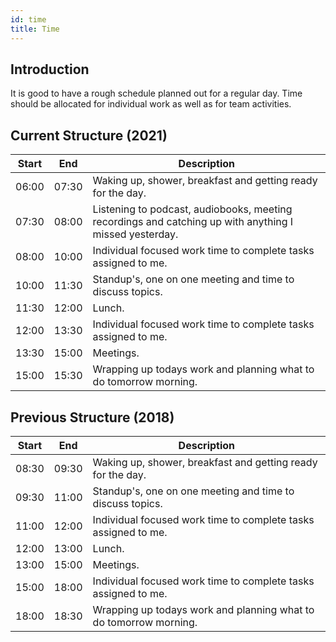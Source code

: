 ```yaml
---
id: time
title: Time
---
```


## Introduction

It is good to have a rough schedule planned out for a regular day. Time should be allocated for individual work as well as for team activities.

## Current Structure (2021)

| Start        | End | Description   |
| ------------ | ------ | ------------- |
| 06:00 | 07:30 | Waking up, shower, breakfast and getting ready for the day. |
| 07:30 | 08:00 | Listening to podcast, audiobooks, meeting recordings and catching up with anything I missed yesterday. |
| 08:00 | 10:00 | Individual focused work time to complete tasks assigned to me. |
| 10:00 | 11:30 | Standup's, one on one meeting and time to discuss topics. |
| 11:30 | 12:00 | Lunch. |
| 12:00 | 13:30 | Individual focused work time to complete tasks assigned to me. |
| 13:30 | 15:00 | Meetings. |
| 15:00 | 15:30 | Wrapping up todays work and planning what to do tomorrow morning. |

## Previous Structure (2018)


| Start        | End | Description   |
| ------------- | ------ | ------------- |
| 08:30 | 09:30 | Waking up, shower, breakfast and getting ready for the day. |
| 09:30 | 11:00 | Standup's, one on one meeting and time to discuss topics. |
| 11:00 | 12:00 | Individual focused work time to complete tasks assigned to me. |
| 12:00 | 13:00 | Lunch. |
| 13:00 | 15:00 | Meetings. |
| 15:00 | 18:00 | Individual focused work time to complete tasks assigned to me. |
| 18:00 | 18:30 | Wrapping up todays work and planning what to do tomorrow morning. |
